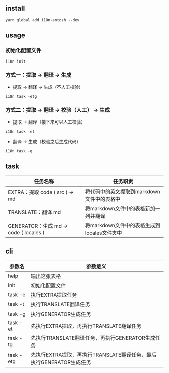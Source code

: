 ## install 

```shell
yarn global add i18n-entozh --dev
```
## usage
### 初始化配置文件
```shell
i18n init
```
### 方式一：提取 -> 翻译 -> 生成
- 提取 -> 翻译 -> 生成（不人工校验）

```shell
i18n task -etg
```
### 方式二：提取 -> 翻译 -> 校验（人工） -> 生成
- 提取 -> 翻译（接下来可以人工校验）

```shell
i18n task -et
```

- 翻译 -> 生成（校验之后生成代码）

```
i18n task -g
```

## task

| 任务名称                               | 任务职责                                    |
| -------------------------------------- | ------------------------------------------- |
| EXTRA：提取 code ( src ) -> md         | 将代码中的英文提取到markdown文件中的表格中  |
| TRANSLATE：翻译 md                     | 将markdown文件中的表格新加一列并翻译        |
| GENERATOR：生成 md -> code ( locales ) | 将markdown文件中的表格生成到locales文件夹中 |



## cli

| 参数名 | 参数意义                                                     |
| ------ | ------------------------------------------------------------ |
| help  | 输出这张表格                                                 |
| init   | 初始化配置文件                                               |
| task -e     | 执行EXTRA提取任务                                            |
| task -t     | 执行TRANSLATE翻译任务                                        |
| task -g     | 执行GENERATOR生成任务                                        |
| task -et    | 先执行EXTRA提取，再执行TRANSLATE翻译任务                     |
| task -tg    | 先执行TRANSLATE翻译任务，再执行GENERATOR生成任务             |
| task -etg   | 先执行EXTRA提取，再执行TRANSLATE翻译任务，最后执行GENERATOR生成任务 |

